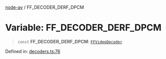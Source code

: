 [node-av](../globals.md) / FF\_DECODER\_DERF\_DPCM

# Variable: FF\_DECODER\_DERF\_DPCM

> `const` **FF\_DECODER\_DERF\_DPCM**: [`FFVideoDecoder`](../type-aliases/FFVideoDecoder.md)

Defined in: [decoders.ts:76](https://github.com/seydx/av/blob/f8631fc881b394300b1479f511d55cf1c370a87f/src/constants/decoders.ts#L76)
